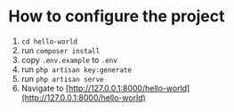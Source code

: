# How to configure the project

1. `cd hello-world`
2. run `composer install`
3. copy `.env.example` to `.env`
4. run `php artisan key:generate`
5. run `php artisan serve`
6. Navigate to [http://127.0.0.1:8000/hello-world](http://127.0.0.1:8000/hello-world)
